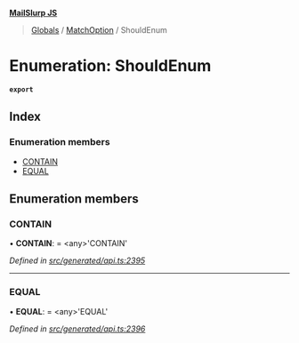 **[MailSlurp JS](../README.md)**

> [Globals](../README.md) / [MatchOption](../modules/matchoption.md) / ShouldEnum

# Enumeration: ShouldEnum

**`export`** 

## Index

### Enumeration members

* [CONTAIN](matchoption.shouldenum.md#contain)
* [EQUAL](matchoption.shouldenum.md#equal)

## Enumeration members

### CONTAIN

•  **CONTAIN**:  = \<any>'CONTAIN'

*Defined in [src/generated/api.ts:2395](https://github.com/mailslurp/mailslurp-client/blob/6b679b8/src/generated/api.ts#L2395)*

___

### EQUAL

•  **EQUAL**:  = \<any>'EQUAL'

*Defined in [src/generated/api.ts:2396](https://github.com/mailslurp/mailslurp-client/blob/6b679b8/src/generated/api.ts#L2396)*
